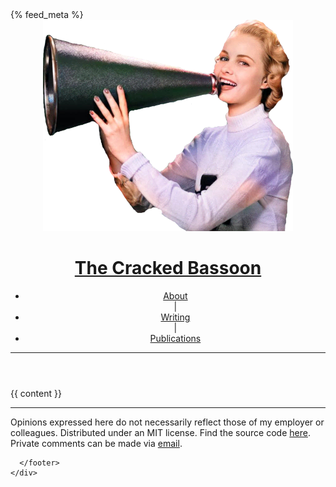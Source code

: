 <!doctype html>
<html lang="{{ page.lang | default: site.lang | default: "en" }}">
	<head>
    <meta http-equiv="Content-Type" content="text/html; charset=UTF-8">
    <meta name="viewport" content="width=device-width">
    <link rel="canonical" href="{{ site.url }}{{ page.url }}" />
    <link rel="shortcut icon" type="image/png" href="{{ "/assets/images/logo-small-square.png" | relative_url }}"/>
    <link rel="stylesheet" type="text/css" href="{{ "/assets/css/main.css" | relative_url }}">
    <title>{{ site.title | escape }}</title>
    {% feed_meta %}
  </head>  
  <body>
    <div id="main-container">
      <header>
        <img id="logo" src="/assets/images/logo-big-cropped.png" />
        <h1><a id="title" href="/">The Cracked Bassoon</a></h1>
        <nav>
          <ul>
            <li><a href="/about">About</a></li>|
            <li><a href="/writing">Writing</a></li>|
            <li><a href="/publications">Publications</a></li>
          </ul>
        </nav>
        <p></p>
        <hr>
      </header>
      <article>
        {{ content }}
      </article>
      <hr>
      <footer>
        <p>Opinions expressed here do not necessarily reflect those of my employer or
        colleagues. Distributed under an MIT license. Find the source code
        <a href="https://github.com/sammosummo/sammosummo.github.io">here</a>. Private
        comments can be made via <a href="mailto:{{ site.email }}" class="break">email</a>.</p>
          
      </footer>
    </div>
  </body>
</html>

